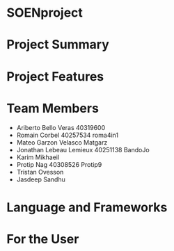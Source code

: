 # SOENproject

# Project Summary

# Project Features 

# Team Members
- Ariberto Bello Veras 40319600<br>
- Romain Corbel 40257534 roma4in1<br>
- Mateo Garzon Velasco Matgarz<br>
- Jonathan Lebeau Lemieux 40251138 BandoJo<br>
- Karim Mikhaeil<br>
- Protip Nag 40308526 Protip9<br>
- Tristan Ovesson<br>
- Jasdeep Sandhu<br>

# Language and Frameworks

# For the User

